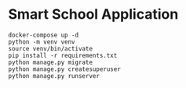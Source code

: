 # Smart School Application
```
docker-compose up -d
python -m venv venv
source venv/bin/activate
pip install -r requirements.txt
python manage.py migrate
python manage.py createsuperuser
python manage.py runserver
```
